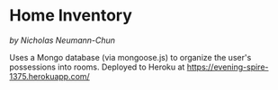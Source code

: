 # Home Inventory

*by Nicholas Neumann-Chun*

Uses a Mongo database (via mongoose.js) to organize the user's possessions into rooms. Deployed to Heroku at https://evening-spire-1375.herokuapp.com/